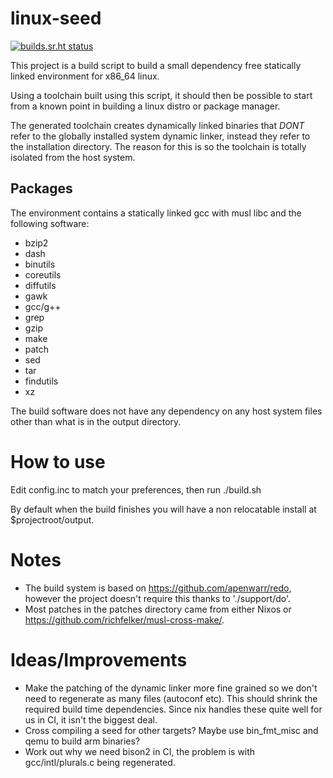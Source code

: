 # linux-seed

[![builds.sr.ht status](https://builds.sr.ht/~ach/linux-seed/nixos.yml.svg)](https://builds.sr.ht/~ach/linux-seed/nixos.yml?)

This project is a build script to build a small dependency free statically linked environment for x86_64 linux.

Using a toolchain built using this script, it should then be possible to start from a known point in building
a linux distro or package manager.

The generated toolchain creates dynamically linked binaries that *DONT* refer to the globally installed system dynamic linker,
instead they refer to the installation directory. The reason for this is so the toolchain is totally isolated
from the host system.

## Packages

The environment contains a statically linked gcc with musl libc and the following software:

- bzip2
- dash
- binutils
- coreutils
- diffutils
- gawk
- gcc/g++
- grep
- gzip
- make
- patch
- sed
- tar
- findutils
- xz

The build software does not have any dependency on any host system files other than what is in the output directory.

# How to use

Edit config.inc to match your preferences, then run ./build.sh

By default when the build finishes you will have a non relocatable install at $projectroot/output.

# Notes

- The build system is based on https://github.com/apenwarr/redo, however the project doesn't require this thanks to './support/do'.
- Most patches in the patches directory came from either Nixos or https://github.com/richfelker/musl-cross-make/.

# Ideas/Improvements

- Make the patching of the dynamic linker more fine grained so we don't need to regenerate as many files (autoconf etc). This should shrink
  the required build time dependencies. Since nix handles these quite well for us in CI, it isn't the biggest deal.
- Cross compiling a seed for other targets? Maybe use bin_fmt_misc and qemu to build arm binaries?
- Work out why we need bison2 in CI, the problem is with gcc/intl/plurals.c being regenerated.